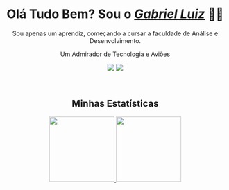 
<h1 align="center">Olá Tudo Bem? Sou o <a href="https://www.linkedin.com/in/gabrielxyz/"><i>Gabriel Luiz</i></a> 🧙‍♂️</h1>

<p align="center"> Sou apenas um aprendiz, começando a cursar a faculdade de Análise e Desenvolvimento.</p>
<p align="center">Um Admirador de Tecnologia e Aviões</p>

</div>

<!-- =
=
=
Espaço Reservado Para Futuras Linguagens Trabalhadas
=
=
= -->

<div align="center"> 

<a href="https://www.instagram.com/glsilv.a/" target="_blank"><img src="https://img.shields.io/badge/Instagram-E4405F?style=for-the-badge&logo=instagram&logoColor=white" target="_blank"></a>
<a href="https://www.linkedin.com/in/gabrielxyz/" target="_blank"><img src="https://img.shields.io/badge/LinkedIn-0077B5?style=for-the-badge&logo=linkedin&logoColor=white" target="_blank"></a>

</div>

<br><h2 align="center">Minhas Estatísticas</h2>

<div align="center">

 <a href="https://github.com/Teycol">
 <img height="150em" src="https://github-readme-stats.vercel.app/api?username=Teycol&show_icons=true&theme=outrun">
 <img height="150em" src="https://github-readme-stats.vercel.app/api/top-langs/?username=Teycol&layout=compact&langs_count=7&theme=outrun"/> </a>

</div>

